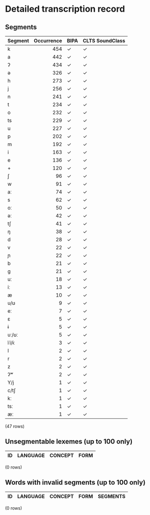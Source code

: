 
# Detailed transcription record

## Segments

| Segment | Occurrence | BIPA | CLTS SoundClass |
|:----------|-------------:|:-------|:------------------|
| k | 454 | ✓ | ✓ |
| a | 442 | ✓ | ✓ |
| ʔ | 434 | ✓ | ✓ |
| ə | 326 | ✓ | ✓ |
| h | 273 | ✓ | ✓ |
| j | 256 | ✓ | ✓ |
| n | 241 | ✓ | ✓ |
| t | 234 | ✓ | ✓ |
| o | 232 | ✓ | ✓ |
| ts | 229 | ✓ | ✓ |
| u | 227 | ✓ | ✓ |
| p | 202 | ✓ | ✓ |
| m | 192 | ✓ | ✓ |
| i | 163 | ✓ | ✓ |
| e | 136 | ✓ | ✓ |
| + | 120 | ✓ | ✓ |
| ʃ | 96 | ✓ | ✓ |
| w | 91 | ✓ | ✓ |
| aː | 74 | ✓ | ✓ |
| s | 62 | ✓ | ✓ |
| oː | 50 | ✓ | ✓ |
| əː | 42 | ✓ | ✓ |
| tʃ | 41 | ✓ | ✓ |
| ŋ | 38 | ✓ | ✓ |
| d | 28 | ✓ | ✓ |
| v | 22 | ✓ | ✓ |
| ɲ | 22 | ✓ | ✓ |
| b | 21 | ✓ | ✓ |
| g | 21 | ✓ | ✓ |
| uː | 18 | ✓ | ✓ |
| iː | 13 | ✓ | ✓ |
| æ | 10 | ✓ | ✓ |
| υ/ʊ | 9 | ✓ | ✓ |
| eː | 7 | ✓ | ✓ |
| ɛ | 5 | ✓ | ✓ |
| ɨ | 5 | ✓ | ✓ |
| υː/ʊː | 5 | ✓ | ✓ |
| ïï/ɨː | 3 | ✓ | ✓ |
| l | 2 | ✓ | ✓ |
| r | 2 | ✓ | ✓ |
| z | 2 | ✓ | ✓ |
| ʔʷ | 2 | ✓ | ✓ |
| Y/j | 1 | ✓ | ✓ |
| c/tʃ | 1 | ✓ | ✓ |
| kː | 1 | ✓ | ✓ |
| tsː | 1 | ✓ | ✓ |
| æː | 1 | ✓ | ✓ |

(47 rows)



## Unsegmentable lexemes (up to 100 only)

| ID | LANGUAGE | CONCEPT | FORM |
|------|------------|-----------|--------|

(0 rows)



## Words with invalid segments (up to 100 only)

| ID | LANGUAGE | CONCEPT | FORM | SEGMENTS |
|------|------------|-----------|--------|------------|

(0 rows)


